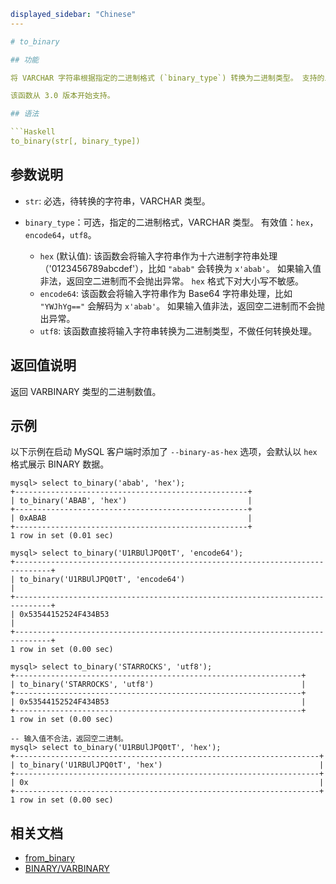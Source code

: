 ```yaml
displayed_sidebar: "Chinese"
---

# to_binary

## 功能

将 VARCHAR 字符串根据指定的二进制格式 (`binary_type`) 转换为二进制类型。 支持的二进制格式包括十六进制，Base64 和 UTF-8。 如果不指定，默认为十六进制。

该函数从 3.0 版本开始支持。

## 语法

```Haskell
to_binary(str[, binary_type])
```

## 参数说明

- `str`: 必选，待转换的字符串，VARCHAR 类型。
- `binary_type`：可选，指定的二进制格式，VARCHAR 类型。 有效值：`hex`，`encode64`，`utf8`。

  - `hex` (默认值): 该函数会将输入字符串作为十六进制字符串处理（'0123456789abcdef'），比如 `"abab"` 会转换为 `x'abab'`。 如果输入值非法，返回空二进制而不会抛出异常。 `hex` 格式下对大小写不敏感。
  - `encode64`: 该函数会将输入字符串作为 Base64 字符串处理，比如 `"YWJhYg=="` 会解码为 `x'abab'`。 如果输入值非法，返回空二进制而不会抛出异常。
  - `utf8`: 该函数直接将输入字符串转换为二进制类型，不做任何转换处理。

## 返回值说明

返回 VARBINARY 类型的二进制数值。

## 示例

以下示例在启动 MySQL 客户端时添加了 `--binary-as-hex` 选项，会默认以 `hex` 格式展示 BINARY 数据。

```Plain
mysql> select to_binary('abab', 'hex');
+----------------------------------------------------+
| to_binary('ABAB', 'hex')                           |
+----------------------------------------------------+
| 0xABAB                                             |
+----------------------------------------------------+
1 row in set (0.01 sec)

mysql> select to_binary('U1RBUlJPQ0tT', 'encode64');
+------------------------------------------------------------------------------+
| to_binary('U1RBUlJPQ0tT', 'encode64')                                        |
+------------------------------------------------------------------------------+
| 0x53544152524F434B53                                                         |
+------------------------------------------------------------------------------+
1 row in set (0.00 sec)

mysql> select to_binary('STARROCKS', 'utf8');
+----------------------------------------------------------------+
| to_binary('STARROCKS', 'utf8')                                 |
+----------------------------------------------------------------+
| 0x53544152524F434B53                                           |
+----------------------------------------------------------------+
1 row in set (0.00 sec)

-- 输入值不合法，返回空二进制。
mysql> select to_binary('U1RBUlJPQ0tT', 'hex');
+--------------------------------------------------------------------+
| to_binary('U1RBUlJPQ0tT', 'hex')                                   |
+--------------------------------------------------------------------+
| 0x                                                                 |
+--------------------------------------------------------------------+
1 row in set (0.00 sec)

```

## 相关文档

- [from_binary](from_binary.md)
- [BINARY/VARBINARY](../../sql-statements/data-types/BINARY.md)